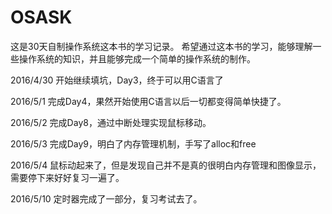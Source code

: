 # OSASK
这是30天自制操作系统这本书的学习记录。
希望通过这本书的学习，能够理解一些操作系统的知识，并且能够完成一个简单的操作系统的制作。

2016/4/30
	开始继续填坑，Day3，终于可以用C语言了

2016/5/1
	完成Day4，果然开始使用C语言以后一切都变得简单快捷了。

2016/5/2
	完成Day8，通过中断处理实现鼠标移动。

2016/5/3
	完成Day9，明白了内存管理机制，手写了alloc和free

2016/5/4
	鼠标动起来了，但是发现自己并不是真的很明白内存管理和图像显示，需要停下来好好复习一遍了。

2016/5/10
	定时器完成了一部分，复习考试去了。